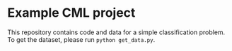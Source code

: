 # Example CML project

This repository contains code and data for a simple classification problem. To get the dataset, please run `python get_data.py`.
